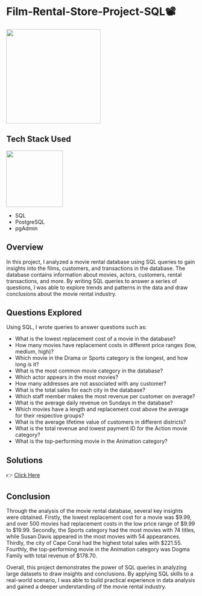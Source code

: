 # Film-Rental-Store-Project-SQL📽

<img src="https://github.com/Shiva-teja-chary-andhoju/Film-Rental-Store-Project-SQL/assets/128379454/d845f1ed-6c97-4b72-91dc-b94f3ea9ee98" width="250" />


## Tech Stack Used

<img src="https://github.com/Shiva-teja-chary-andhoju/Film-Rental-Store-Project-SQL/assets/128379454/3ca27078-eb92-4dab-a150-956bf83618e9" width="150" />


* SQL
* PostgreSQL
* pgAdmin

## Overview
In this project, I analyzed a movie rental database using SQL queries to gain insights into the films, customers, and transactions in the database. 
The database contains information about movies, actors, customers, rental transactions, and more. By writing SQL queries to answer a series of questions,
I was able to explore trends and patterns in the data and draw conclusions about the movie rental industry.

## Questions Explored
Using SQL, I wrote queries to answer questions such as:

* What is the lowest replacement cost of a movie in the database?
* How many movies have replacement costs in different price ranges (low, medium, high)?
* Which movie in the Drama or Sports category is the longest, and how long is it?
* What is the most common movie category in the database?
* Which actor appears in the most movies?
* How many addresses are not associated with any customer?
* What is the total sales for each city in the database?
* Which staff member makes the most revenue per customer on average?
* What is the average daily revenue on Sundays in the database?
* Which movies have a length and replacement cost above the average for their respective groups?
* What is the average lifetime value of customers in different districts?
* What is the total revenue and lowest payment ID for the Action movie category?
* What is the top-performing movie in the Animation category?

## Solutions

👉 [Click Here](https://github.com/Shiva-teja-chary-andhoju/Film-Rental-Store-Project-SQL/blob/main/film%20rental%20store%20challenges%20and%20solutions.sql)

## Conclusion
Through the analysis of the movie rental database, several key insights were obtained. Firstly, the lowest replacement cost for a movie was $9.99, 
and over 500 movies had replacement costs in the low price range of $9.99 to $19.99. Secondly, the Sports category had the most movies with 74 titles, 
while Susan Davis appeared in the most movies with 54 appearances. Thirdly, the city of Cape Coral had the highest total sales with $221.55. Fourthly, 
the top-performing movie in the Animation category was Dogma Family with total revenue of $178.70.

Overall, this project demonstrates the power of SQL queries in analyzing large datasets to draw insights and conclusions. By applying SQL skills to a 
real-world scenario, I was able to build practical experience in data analysis and gained a deeper understanding of the movie rental industry.
